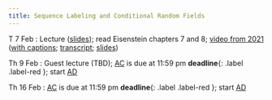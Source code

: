 ```yaml
---
title: Sequence Labeling and Conditional Random Fields
---
```


T 7 Feb
: Lecture ([slides](../assets/slides/crf.pdf)); read Eisenstein chapters 7 and 8;  [video from 2021](https://drive.google.com/file/d/1NeLhUxWBBbUSeC5oyz0krxppzlG_OB5V/view?usp=sharing) ([with captions](https://drive.google.com/file/d/1uyoeC80ynsVmXjEl2hFZZDWQWHXI8kjF/view?usp=sharing); [transcript](https://drive.google.com/file/d/1G3Ox7tIrjQN9LEV4VX2UL3-lp1VSMANI/view?usp=sharing); [slides](https://drive.google.com/file/d/1eH4OzFMStk1svUZM-8Iiyssb0kOsDrBb/view?usp=sharing)) 

Th 9 Feb
: Guest lecture (TBD); [AC](../assets/docs/AC.pdf) is due at 11:59 pm **deadline**{: .label .label-red }; start [AD](../assets/docs/AD.pdf)

Th 16 Feb
: [AC](../assets/docs/AC.pdf) is due at 11:59 pm **deadline**{: .label .label-red }; start [AD](../assets/docs/AC.pdf)


